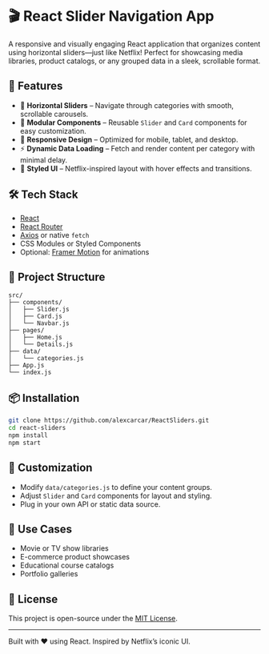 # 🎬 React Slider Navigation App

A responsive and visually engaging React application that organizes content using horizontal sliders—just like Netflix! Perfect for showcasing media libraries, product catalogs, or any grouped data in a sleek, scrollable format.

## 🚀 Features

- 🔄 **Horizontal Sliders** – Navigate through categories with smooth, scrollable carousels.
- 🧩 **Modular Components** – Reusable `Slider` and `Card` components for easy customization.
- 📱 **Responsive Design** – Optimized for mobile, tablet, and desktop.
- ⚡ **Dynamic Data Loading** – Fetch and render content per category with minimal delay.
- 🎨 **Styled UI** – Netflix-inspired layout with hover effects and transitions.

## 🛠️ Tech Stack

- [React](https://reactjs.org/)
- [React Router](https://reactrouter.com/)
- [Axios](https://axios-http.com/) or native `fetch`
- CSS Modules or Styled Components
- Optional: [Framer Motion](https://www.framer.com/motion/) for animations

## 📁 Project Structure

```
src/
├── components/
│   ├── Slider.js
│   ├── Card.js
│   └── Navbar.js
├── pages/
│   ├── Home.js
│   └── Details.js
├── data/
│   └── categories.js
├── App.js
└── index.js
```

## 📦 Installation

```bash
git clone https://github.com/alexcarcar/ReactSliders.git
cd react-sliders
npm install
npm start
```

## 🧪 Customization

- Modify `data/categories.js` to define your content groups.
- Adjust `Slider` and `Card` components for layout and styling.
- Plug in your own API or static data source.

## 📌 Use Cases

- Movie or TV show libraries
- E-commerce product showcases
- Educational course catalogs
- Portfolio galleries

## 📝 License

This project is open-source under the [MIT License](LICENSE).

---

Built with ❤️ using React. Inspired by Netflix’s iconic UI.